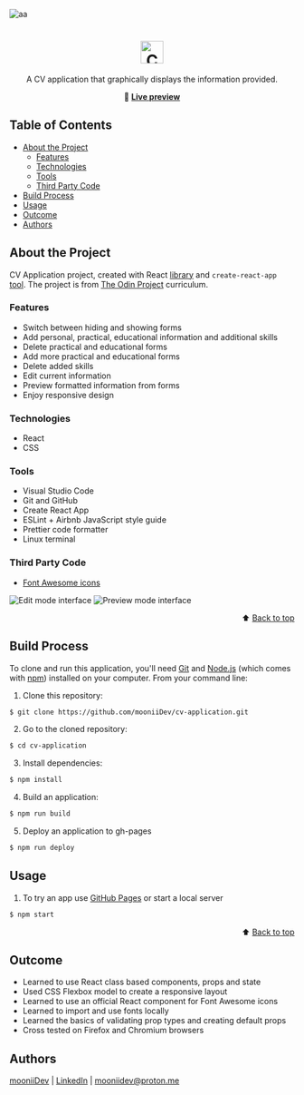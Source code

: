<div id="top"></div>

![aa](https://img.shields.io/badge/Built%20with-React-61dafb?style=flat-square)

<div align="center">

  <h1>
    <img alt="CV app logo" src="https://user-images.githubusercontent.com/51089302/203590945-8d23b07c-968e-4812-82e6-73972bc5f5b3.png" height="40px">
  </h1>

  <p>A CV application that graphically displays the information provided. </p>

🔗 <b>[Live preview](https://mooniidev.github.io/cv-application/)</b>

</div>

## Table of Contents

- [About the Project](#about-the-project)
  - [Features](#features)
  - [Technologies](#technologies)
  - [Tools](#tools)
  - [Third Party Code](#third-party-code)
- [Build Process](#build-process)
- [Usage](#usage)
- [Outcome](#outcome)
- [Authors](#authors)

## About the Project

CV Application project, created with React [library](https://reactjs.org/) and `create-react-app` [tool](https://create-react-app.dev/). The project is from [The Odin Project](https://www.theodinproject.com/lessons/node-path-javascript-cv-application) curriculum.

### Features

- Switch between hiding and showing forms
- Add personal, practical, educational information and additional skills
- Delete practical and educational forms
- Add more practical and educational forms
- Delete added skills
- Edit current information
- Preview formatted information from forms
- Enjoy responsive design

### Technologies

- React
- CSS

### Tools

- Visual Studio Code
- Git and GitHub
- Create React App
- ESLint + Airbnb JavaScript style guide
- Prettier code formatter
- Linux terminal

### Third Party Code

- [Font Awesome icons](https://fontawesome.com/)

<img alt="Edit mode interface" src="https://user-images.githubusercontent.com/51089302/203577993-b67502d3-a98d-499f-b1cc-bcc5134e730c.png">
<img alt="Preview mode interface" src="https://user-images.githubusercontent.com/51089302/203578460-191d96c5-2b9a-4cfe-874c-e3f28a60c98e.png">

<p align="right">⬆️ <a href="#top">Back to top</a></p>

## Build Process

To clone and run this application, you'll need [Git](https://git-scm.com) and [Node.js](https://nodejs.org/en/download/) (which comes with [npm](http://npmjs.com)) installed on your computer. From your command line:

1. Clone this repository:

```sh
$ git clone https://github.com/mooniiDev/cv-application.git
```

2. Go to the cloned repository:

```sh
$ cd cv-application
```

3. Install dependencies:

```sh
$ npm install
```

4. Build an application:

```sh
$ npm run build
```

5. Deploy an application to gh-pages

```sh
$ npm run deploy
```

## Usage

1. To try an app use [GitHub Pages](https://pages.github.com/) or start a local server

```sh
$ npm start
```

<p align="right">⬆️ <a href="#top">Back to top</a></p>

## Outcome

- Learned to use React class based components, props and state
- Used CSS Flexbox model to create a responsive layout
- Learned to use an official React component for Font Awesome icons
- Learned to import and use fonts locally
- Learned the basics of validating prop types and creating default props
- Cross tested on Firefox and Chromium browsers

## Authors

[mooniiDev](https://github.com/mooniiDev) | [LinkedIn](https://www.linkedin.com/in/mooniidev/) | mooniidev@proton.me
